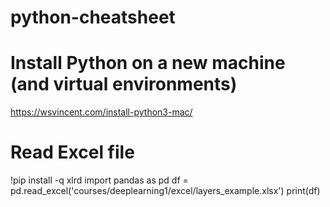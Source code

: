 # python-cheatsheet

# Install Python on a new machine (and virtual environments)
https://wsvincent.com/install-python3-mac/


# Read Excel file
!pip install -q xlrd
import pandas as pd
df = pd.read_excel('courses/deeplearning1/excel/layers_example.xlsx')
print(df)
